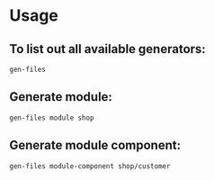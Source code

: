 # Usage

## To list out all available generators:

```
gen-files
```

## Generate module:

```
gen-files module shop
```

## Generate module component:

```
gen-files module-component shop/customer
```
